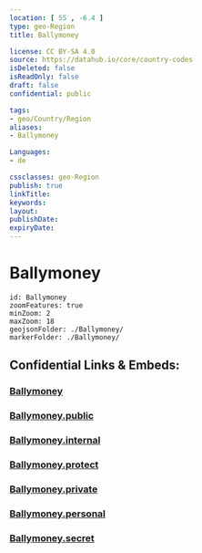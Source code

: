```yaml
---
location: [ 55 , -6.4 ] 
type: geo-Region
title: Ballymoney

license: CC BY-SA 4.0
source: https://datahub.io/core/country-codes
isDeleted: false
isReadOnly: false
draft: false
confidential: public

tags:
- geo/Country/Region
aliases:
- Ballymoney

Languages:
- de

cssclasses: geo-Region
publish: true
linkTitle: 
keywords: 
layout: 
publishDate: 
expiryDate: 
---
```


# Ballymoney

```leaflet
id: Ballymoney
zoomFeatures: true 
minZoom: 2 
maxZoom: 18
geojsonFolder: ./Ballymoney/
markerFolder: ./Ballymoney/
```


## Confidential Links & Embeds: 

### [Ballymoney](/_Standards/Earth/Continent/Europe/Europe~North/UK/Ireland~North/counties~Ireland~North/Ballymoney.md) 

### [Ballymoney.public](/_public/Earth/Continent/Europe/Europe~North/UK/Ireland~North/counties~Ireland~North/Ballymoney.public.md) 

### [Ballymoney.internal](/_internal/Earth/Continent/Europe/Europe~North/UK/Ireland~North/counties~Ireland~North/Ballymoney.internal.md) 

### [Ballymoney.protect](/_protect/Earth/Continent/Europe/Europe~North/UK/Ireland~North/counties~Ireland~North/Ballymoney.protect.md) 

### [Ballymoney.private](/_private/Earth/Continent/Europe/Europe~North/UK/Ireland~North/counties~Ireland~North/Ballymoney.private.md) 

### [Ballymoney.personal](/_personal/Earth/Continent/Europe/Europe~North/UK/Ireland~North/counties~Ireland~North/Ballymoney.personal.md) 

### [Ballymoney.secret](/_secret/Earth/Continent/Europe/Europe~North/UK/Ireland~North/counties~Ireland~North/Ballymoney.secret.md)

